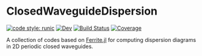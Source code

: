 # ClosedWaveguideDispersion

[![code style: runic](https://img.shields.io/badge/code_style-%E1%9A%B1%E1%9A%A2%E1%9A%BE%E1%9B%81%E1%9A%B2-black)](https://github.com/fredrikekre/Runic.jl)
[![Dev](https://img.shields.io/badge/docs-dev-blue.svg)](https://peakfind.github.io/ClosedWaveguideDispersion.jl/dev/)
[![Build Status](https://github.com/peakfind/ClosedWaveguideDispersion.jl/actions/workflows/CI.yml/badge.svg?branch=main)](https://github.com/peakfind/ClosedWaveguideDispersion.jl/actions/workflows/CI.yml?query=branch%3Amain)
[![Coverage](https://codecov.io/gh/peakfind/ClosedWaveguideDispersion.jl/branch/main/graph/badge.svg)](https://codecov.io/gh/peakfind/ClosedWaveguideDispersion.jl)

A collection of codes based on [Ferrite.jl](https://github.com/Ferrite-FEM/Ferrite.jl) for computing dispersion diagrams in 2D periodic closed waveguides.
